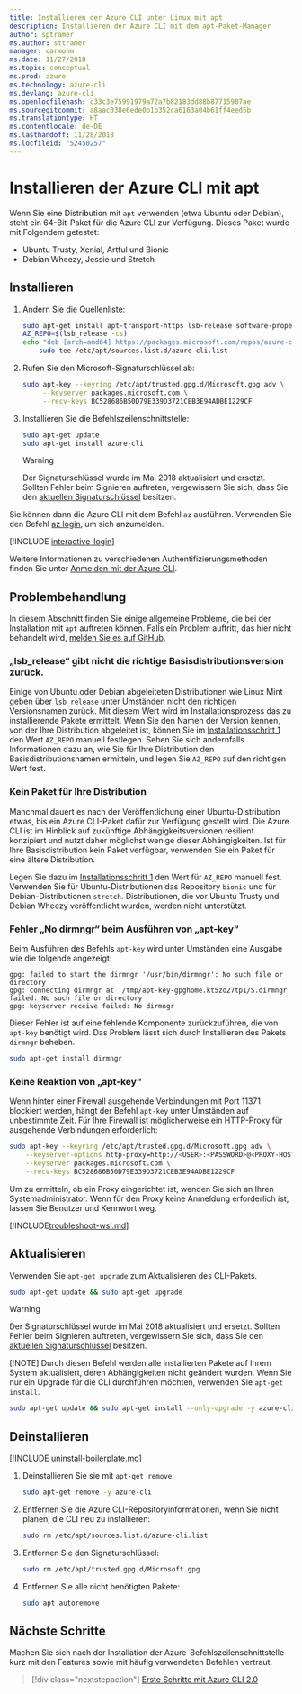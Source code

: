 ```yaml
---
title: Installieren der Azure CLI unter Linux mit apt
description: Installieren der Azure CLI mit dem apt-Paket-Manager
author: sptramer
ms.author: sttramer
manager: carmonm
ms.date: 11/27/2018
ms.topic: conceptual
ms.prod: azure
ms.technology: azure-cli
ms.devlang: azure-cli
ms.openlocfilehash: c33c3e75991979a72a7b82183dd88b87715907ae
ms.sourcegitcommit: a8aac038e6ede0b1b352ca6163a04b61ff4eed5b
ms.translationtype: HT
ms.contentlocale: de-DE
ms.lasthandoff: 11/28/2018
ms.locfileid: "52450257"
---
```

# <a name="install-azure-cli-with-apt"></a>Installieren der Azure CLI mit apt

Wenn Sie eine Distribution mit `apt` verwenden (etwa Ubuntu oder Debian), steht ein 64-Bit-Paket für die Azure CLI zur Verfügung. Dieses Paket wurde mit Folgendem getestet:

* Ubuntu Trusty, Xenial, Artful und Bionic
* Debian Wheezy, Jessie und Stretch

## <a name="install"></a>Installieren

1. <div id="install-step-1"/>Ändern Sie die Quellenliste:

    ```bash
    sudo apt-get install apt-transport-https lsb-release software-properties-common -y
    AZ_REPO=$(lsb_release -cs)
    echo "deb [arch=amd64] https://packages.microsoft.com/repos/azure-cli/ $AZ_REPO main" | \
        sudo tee /etc/apt/sources.list.d/azure-cli.list
    ```

2. <div id="signingKey"/>Rufen Sie den Microsoft-Signaturschlüssel ab:

   ```bash
   sudo apt-key --keyring /etc/apt/trusted.gpg.d/Microsoft.gpg adv \
        --keyserver packages.microsoft.com \
        --recv-keys BC528686B50D79E339D3721CEB3E94ADBE1229CF
   ```

3. Installieren Sie die Befehlszeilenschnittstelle:

   ```bash
   sudo apt-get update
   sudo apt-get install azure-cli
   ```

   > [!WARNING]
   > Der Signaturschlüssel wurde im Mai 2018 aktualisiert und ersetzt. Sollten Fehler beim Signieren auftreten, vergewissern Sie sich, dass Sie den [aktuellen Signaturschlüssel](#signingKey) besitzen.

Sie können dann die Azure CLI mit dem Befehl `az` ausführen. Verwenden Sie den Befehl [az login](/cli/azure/reference-index#az-login), um sich anzumelden.

[!INCLUDE [interactive-login](includes/interactive-login.md)]

Weitere Informationen zu verschiedenen Authentifizierungsmethoden finden Sie unter [Anmelden mit der Azure CLI](authenticate-azure-cli.md).

## <a name="troubleshooting"></a>Problembehandlung

In diesem Abschnitt finden Sie einige allgemeine Probleme, die bei der Installation mit `apt` auftreten können. Falls ein Problem auftritt, das hier nicht behandelt wird, [melden Sie es auf GitHub](https://github.com/Azure/azure-cli/issues).

### <a name="lsbrelease-does-not-return-the-correct-base-distribution-version"></a>„lsb_release“ gibt nicht die richtige Basisdistributionsversion zurück.

Einige von Ubuntu oder Debian abgeleiteten Distributionen wie Linux Mint geben über `lsb_release` unter Umständen nicht den richtigen Versionsnamen zurück. Mit diesem Wert wird im Installationsprozess das zu installierende Pakete ermittelt. Wenn Sie den Namen der Version kennen, von der Ihre Distribution abgeleitet ist, können Sie im [Installationsschritt 1](#install-step-1) den Wert `AZ_REPO` manuell festlegen. Sehen Sie sich andernfalls Informationen dazu an, wie Sie für Ihre Distribution den Basisdistributionsnamen ermitteln, und legen Sie `AZ_REPO` auf den richtigen Wert fest.

### <a name="no-package-for-your-distribution"></a>Kein Paket für Ihre Distribution

Manchmal dauert es nach der Veröffentlichung einer Ubuntu-Distribution etwas, bis ein Azure CLI-Paket dafür zur Verfügung gestellt wird. Die Azure CLI ist im Hinblick auf zukünftige Abhängigkeitsversionen resilient konzipiert und nutzt daher möglichst wenige dieser Abhängigkeiten. Ist für Ihre Basisdistribution kein Paket verfügbar, verwenden Sie ein Paket für eine ältere Distribution.

Legen Sie dazu im [Installationsschritt 1](#install-step-1) den Wert für `AZ_REPO` manuell fest. Verwenden Sie für Ubuntu-Distributionen das Repository `bionic` und für Debian-Distributionen `stretch`. Distributionen, die vor Ubuntu Trusty und Debian Wheezy veröffentlicht wurden, werden nicht unterstützt.

### <a name="apt-key-fails-with-no-dirmngr"></a>Fehler „No dirmngr“ beim Ausführen von „apt-key“

Beim Ausführen des Befehls `apt-key` wird unter Umständen eine Ausgabe wie die folgende angezeigt:

```output
gpg: failed to start the dirmngr '/usr/bin/dirmngr': No such file or directory
gpg: connecting dirmngr at '/tmp/apt-key-gpghome.kt5zo27tp1/S.dirmngr' failed: No such file or directory
gpg: keyserver receive failed: No dirmngr
```

Dieser Fehler ist auf eine fehlende Komponente zurückzuführen, die von `apt-key` benötigt wird. Das Problem lässt sich durch Installieren des Pakets `dirmngr` beheben.

```bash
sudo apt-get install dirmngr
```

### <a name="apt-key-hangs"></a>Keine Reaktion von „apt-key“

Wenn hinter einer Firewall ausgehende Verbindungen mit Port 11371 blockiert werden, hängt der Befehl `apt-key` unter Umständen auf unbestimmte Zeit.
Für Ihre Firewall ist möglicherweise ein HTTP-Proxy für ausgehende Verbindungen erforderlich:

```bash
sudo apt-key --keyring /etc/apt/trusted.gpg.d/Microsoft.gpg adv \
    --keyserver-options http-proxy=http://<USER>:<PASSWORD>@<PROXY-HOST>:<PROXY-PORT>/ \
    --keyserver packages.microsoft.com \
    --recv-keys BC528686B50D79E339D3721CEB3E94ADBE1229CF
```

Um zu ermitteln, ob ein Proxy eingerichtet ist, wenden Sie sich an Ihren Systemadministrator. Wenn für den Proxy keine Anmeldung erforderlich ist, lassen Sie Benutzer und Kennwort weg.

[!INCLUDE[troubleshoot-wsl.md](includes/troubleshoot-wsl.md)]

## <a name="update"></a>Aktualisieren

Verwenden Sie `apt-get upgrade` zum Aktualisieren des CLI-Pakets.

   ```bash
   sudo apt-get update && sudo apt-get upgrade
   ```

> [!WARNING]
> Der Signaturschlüssel wurde im Mai 2018 aktualisiert und ersetzt. Sollten Fehler beim Signieren auftreten, vergewissern Sie sich, dass Sie den [aktuellen Signaturschlüssel](#signingKey) besitzen.
>
> [!NOTE]
> Durch diesen Befehl werden alle installierten Pakete auf Ihrem System aktualisiert, deren Abhängigkeiten nicht geändert wurden.
> Wenn Sie nur ein Upgrade für die CLI durchführen möchten, verwenden Sie `apt-get install`.
> 
> ```bash
> sudo apt-get update && sudo apt-get install --only-upgrade -y azure-cli
> ```

## <a name="uninstall"></a>Deinstallieren

[!INCLUDE [uninstall-boilerplate.md](includes/uninstall-boilerplate.md)]

1. Deinstallieren Sie sie mit `apt-get remove`:

    ```bash
    sudo apt-get remove -y azure-cli
    ```

2. Entfernen Sie die Azure CLI-Repositoryinformationen, wenn Sie nicht planen, die CLI neu zu installieren:

   ```bash
   sudo rm /etc/apt/sources.list.d/azure-cli.list
   ```

3. Entfernen Sie den Signaturschlüssel:

    ```bash
    sudo rm /etc/apt/trusted.gpg.d/Microsoft.gpg
    ```

4. Entfernen Sie alle nicht benötigten Pakete:

   ```bash
   sudo apt autoremove
   ```

## <a name="next-steps"></a>Nächste Schritte

Machen Sie sich nach der Installation der Azure-Befehlszeilenschnittstelle kurz mit den Features sowie mit häufig verwendeten Befehlen vertraut.

> [!div class="nextstepaction"]
> [Erste Schritte mit Azure CLI 2.0](get-started-with-azure-cli.md)

